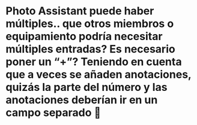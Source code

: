 # Photo Assistant puede haber múltiples.. que otros miembros o equipamiento podría necesitar múltiples entradas? Es necesario poner un “+”? Teniendo en cuenta que a veces se añaden anotaciones, quizás la parte del número y las anotaciones deberían ir en un campo separado 🤔

